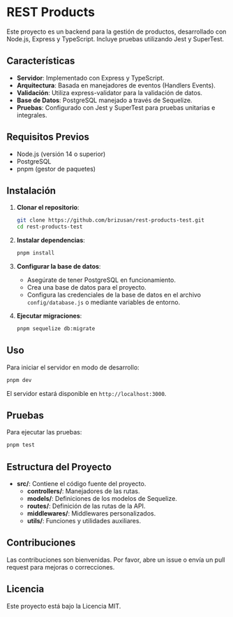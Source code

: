 # REST Products 

Este proyecto es un backend para la gestión de productos, desarrollado con Node.js, Express y TypeScript. Incluye pruebas utilizando Jest y SuperTest.

## Características

- **Servidor**: Implementado con Express y TypeScript.
- **Arquitectura**: Basada en manejadores de eventos (Handlers Events).
- **Validación**: Utiliza express-validator para la validación de datos.
- **Base de Datos**: PostgreSQL manejado a través de Sequelize.
- **Pruebas**: Configurado con Jest y SuperTest para pruebas unitarias e integrales.

## Requisitos Previos

- Node.js (versión 14 o superior)
- PostgreSQL
- pnpm (gestor de paquetes)

## Instalación

1. **Clonar el repositorio**:

   ```bash
   git clone https://github.com/brizusan/rest-products-test.git
   cd rest-products-test
   ```

2. **Instalar dependencias**:

   ```bash
   pnpm install
   ```

3. **Configurar la base de datos**:

   - Asegúrate de tener PostgreSQL en funcionamiento.
   - Crea una base de datos para el proyecto.
   - Configura las credenciales de la base de datos en el archivo `config/database.js` o mediante variables de entorno.

4. **Ejecutar migraciones**:

   ```bash
   pnpm sequelize db:migrate
   ```

## Uso

Para iniciar el servidor en modo de desarrollo:

```bash
pnpm dev
```

El servidor estará disponible en `http://localhost:3000`.

## Pruebas

Para ejecutar las pruebas:

```bash
pnpm test
```

## Estructura del Proyecto

- **src/**: Contiene el código fuente del proyecto.
  - **controllers/**: Manejadores de las rutas.
  - **models/**: Definiciones de los modelos de Sequelize.
  - **routes/**: Definición de las rutas de la API.
  - **middlewares/**: Middlewares personalizados.
  - **utils/**: Funciones y utilidades auxiliares.

## Contribuciones

Las contribuciones son bienvenidas. Por favor, abre un issue o envía un pull request para mejoras o correcciones.

## Licencia

Este proyecto está bajo la Licencia MIT.
